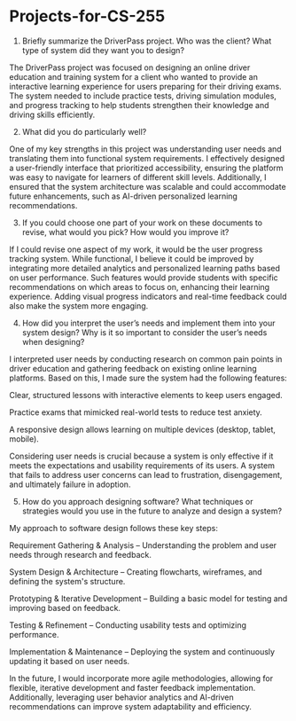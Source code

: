 # Projects-for-CS-255

1. Briefly summarize the DriverPass project. Who was the client? What type of system did they want you to design?

The DriverPass project was focused on designing an online driver education and training system for a client who wanted to provide an interactive learning experience for users preparing for their driving exams. The system needed to include practice tests, driving simulation modules, and progress tracking to help students strengthen their knowledge and driving skills efficiently.

2. What did you do particularly well?

One of my key strengths in this project was understanding user needs and translating them into functional system requirements. I effectively designed a user-friendly interface that prioritized accessibility, ensuring the platform was easy to navigate for learners of different skill levels. Additionally, I ensured that the system architecture was scalable and could accommodate future enhancements, such as AI-driven personalized learning recommendations.

3. If you could choose one part of your work on these documents to revise, what would you pick? How would you improve it?

If I could revise one aspect of my work, it would be the user progress tracking system. While functional, I believe it could be improved by integrating more detailed analytics and personalized learning paths based on user performance. Such features would provide students with specific recommendations on which areas to focus on, enhancing their learning experience. Adding visual progress indicators and real-time feedback could also make the system more engaging.

4. How did you interpret the user’s needs and implement them into your system design? Why is it so important to consider the user’s needs when designing?

I interpreted user needs by conducting research on common pain points in driver education and gathering feedback on existing online learning platforms. Based on this, I made sure the system had the following features:

Clear, structured lessons with interactive elements to keep users engaged.

Practice exams that mimicked real-world tests to reduce test anxiety.

A responsive design allows learning on multiple devices (desktop, tablet, mobile).

Considering user needs is crucial because a system is only effective if it meets the expectations and usability requirements of its users. A system that fails to address user concerns can lead to frustration, disengagement, and ultimately failure in adoption.

5. How do you approach designing software? What techniques or strategies would you use in the future to analyze and design a system?

My approach to software design follows these key steps:

Requirement Gathering & Analysis – Understanding the problem and user needs through research and feedback.

System Design & Architecture – Creating flowcharts, wireframes, and defining the system's structure.

Prototyping & Iterative Development – Building a basic model for testing and improving based on feedback.

Testing & Refinement – Conducting usability tests and optimizing performance.

Implementation & Maintenance – Deploying the system and continuously updating it based on user needs.

In the future, I would incorporate more agile methodologies, allowing for flexible, iterative development and faster feedback implementation. Additionally, leveraging user behavior analytics and AI-driven recommendations can improve system adaptability and efficiency.
